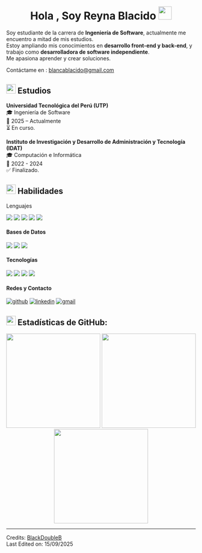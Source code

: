 <h1 align="center"><b>Hola , Soy Reyna Blacido </b><img src="https://media.giphy.com/media/hvRJCLFzcasrR4ia7z/giphy.gif" width="35"></h1>



Soy estudiante de la carrera de **Ingeniería de Software**, actualmente me encuentro a mitad de mis estudios.  
Estoy ampliando mis conocimientos en **desarrollo front-end y back-end**, y trabajo como **desarrolladora de software independiente**.  
Me apasiona aprender y crear soluciones.  

Contáctame en :  <a href="mailto:blancablacido@gmail.com">blancablacido@gmail.com</a>  

<h2>
  <img src="https://media4.giphy.com/media/v1.Y2lkPTc5MGI3NjExY3l0cWxnMHdtc2lsYXV5bG9zMmQ5ZHgya3Jrdjc1Zng0a3NlbnRkbSZlcD12MV9pbnRlcm5hbF9naWZfYnlfaWQmY3Q9cw/pGnNhScvs9Udt1WSkA/giphy.gif" width="25px">
  Estudios
</h2>



**Universidad Tecnológica del Perú (UTP)** <br/>
🎓 Ingeniería de Software<br/>
📅 2025 – Actualmente <br/>
⏳ En curso.  



**Instituto de Investigación y Desarrollo de Administración y Tecnología (IDAT)**<br/>
🎓 Computación e Informática <br/>
📅 2022 - 2024 <br/>
✅ Finalizado. <br/>



<h2><img src="https://media.giphy.com/media/QssGEmpkyEOhBCb7e1/giphy.gif" width="25px">  Habilidades</h2>

<p>Lenguajes</p>
<span> 
  <img src="https://img.shields.io/badge/HTML5-E34F26?style=for-the-badge&logo=html5&logoColor=white">
  <img src="https://img.shields.io/badge/CSS3-1572B6?style=for-the-badge&logo=css3&logoColor=white">
  <img src="https://img.shields.io/badge/JavaScript-F7DF1E?style=for-the-badge&logo=javascript&logoColor=black">
  <img src="https://img.shields.io/badge/TypeScript-3178C6?style=for-the-badge&logo=typescript&logoColor=white">
  <img src="https://img.shields.io/badge/C%23-512BD4?style=for-the-badge&logo=c-sharp&logoColor=white">
</span>  

<h4>Bases de Datos</h4>
<span>
  <img src="https://img.shields.io/badge/PostgreSQL-316192?style=for-the-badge&logo=postgresql&logoColor=white">
  <img src="https://img.shields.io/badge/MySQL-4479A1?style=for-the-badge&logo=mysql&logoColor=white">
  <img src="https://img.shields.io/badge/SQL%20Server-CC2927?style=for-the-badge&logo=microsoftsqlserver&logoColor=white">
</span>  

<h4>Tecnologías</h4>
<span>
  <img src="https://img.shields.io/badge/React-20232a?style=for-the-badge&logo=react&logoColor=61DAFB">
  <img src="https://img.shields.io/badge/Next.js-000000?style=for-the-badge&logo=next.js&logoColor=white">
  <img src="https://img.shields.io/badge/Angular-DD0031?style=for-the-badge&logo=angular&logoColor=white">
  <img src="https://img.shields.io/badge/Notion-000000?style=for-the-badge&logo=notion&logoColor=white">
</span>  

<h4> Redes y Contacto</h4>
<p>
<a href="https://github.com/BlackDoubleB" target="_blank"><img alt="github"  src="https://img.shields.io/badge/GitHub-181717?style=for-the-badge&logo=github&logoColor=white"></a>
<a href="http://linkedin.com/in/reyna-blacido-aparicio-a03558290" target="_blank"><img  alt="linkedin"  src="https://img.shields.io/badge/LinkedIn-0A66C2?style=for-the-badge&logo=linkedin&logoColor=white"></a>
<a href="mailto:blancablacido@gmail.com" target="_blank"><img  alt="gmail"  src="https://img.shields.io/badge/Gmail-D14836?style=for-the-badge&logo=gmail&logoColor=white"></a>
</p>

<h2><img src="https://media.giphy.com/media/cj87CxfRtrUifF3Ryk/giphy.gif" width="25px">  Estadísticas de GitHub:</h2>  

<div align="center">
 <img src="https://github-readme-stats.vercel.app/api?username=BlackDoubleB&show_icons=true&theme=tokyonight&locale=es&custom_title=Estadísticas%20de%20Reyna" height="250"/>
  <img src="https://github-readme-streak-stats.herokuapp.com/?user=BlackDoubleB&theme=material-palenight" height="250"/>
  <img src="https://github-readme-stats.vercel.app/api/top-langs/?username=BlackDoubleB&layout=compact&theme=tokyonight&hide_border=false" height="250" />

</div>

------

Credits: [BlackDoubleB](https://github.com/BlackDoubleB)<br/>
Last Edited on: 15/09/2025
